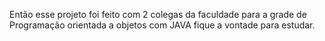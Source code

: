 Então esse projeto foi feito com 2 colegas da faculdade para a grade de Programação orientada a objetos com JAVA
fique a vontade para estudar.
